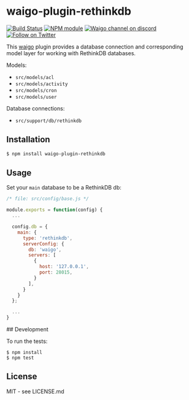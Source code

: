 # waigo-plugin-rethinkdb

[![Build Status](https://secure.travis-ci.org/waigo/waigo.png)](http://travis-ci.org/waigo/rethinkdb)
[![NPM module](https://badge.fury.io/js/waigo.png)](https://npmjs.org/package/waigo-plugin-rethinkdb)
[![Waigo channel on discord](https://img.shields.io/badge/discord-join%20chat-738bd7.svg?style=flat-square)](https://discord.gg/Jf3pGjf)
[![Follow on Twitter](https://img.shields.io/twitter/url/http/shields.io.svg?style=social&label=Follow&maxAge=2592000)](https://twitter.com/waigojs)

This [waigo](http://waigojs.com) plugin provides a database connection and
corresponding model layer for working with RethinkDB databases.

Models:

* `src/models/acl`
* `src/models/activity`
* `src/models/cron`
* `src/models/user`

Database connections:

* `src/support/db/rethinkdb`

## Installation

```bash
$ npm install waigo-plugin-rethinkdb
```

## Usage

Set your `main` database to be a RethinkDB db:

```js
/* file: src/config/base.js */

module.exports = function(config) {
  ...

  config.db = {
    main: {
      type: 'rethinkdb',
      serverConfig: {
        db: 'waigo',
        servers: [
          {
            host: '127.0.0.1',
            port: 28015,
          }
        ],
      }
    }
  };

  ...
}
```

## Development

To run the tests:

```shell
$ npm install
$ npm test
```


## License

MIT - see LICENSE.md
